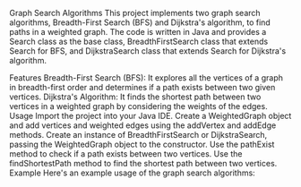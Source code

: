 

Graph Search Algorithms
    This project implements two graph search algorithms, Breadth-First Search (BFS) and Dijkstra's algorithm, to find paths in a weighted graph. The code is written     in Java and provides a Search class as the base class, BreadthFirstSearch class that extends Search for BFS, and DijkstraSearch class that extends Search for          Dijkstra's algorithm.

Features
Breadth-First Search (BFS): It explores all the vertices of a graph in breadth-first order and determines if a path exists between two given vertices.
Dijkstra's Algorithm: It finds the shortest path between two vertices in a weighted graph by considering the weights of the edges.
Usage
Import the project into your Java IDE.
Create a WeightedGraph object and add vertices and weighted edges using the addVertex and addEdge methods.
Create an instance of BreadthFirstSearch or DijkstraSearch, passing the WeightedGraph object to the constructor.
Use the pathExist method to check if a path exists between two vertices.
Use the findShortestPath method to find the shortest path between two vertices.
Example
Here's an example usage of the graph search algorithms:
